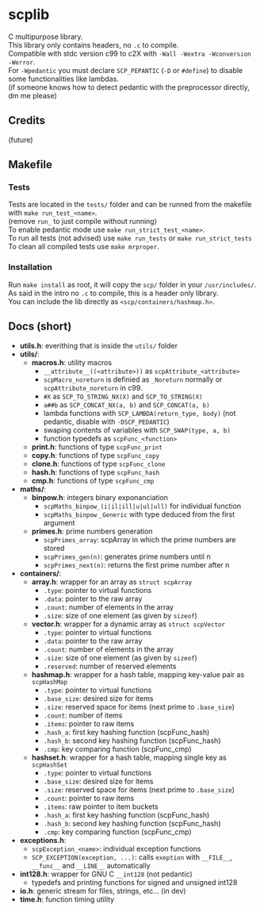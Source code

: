 # scplib
C multipurpose library. \
This library only contains headers, no `.c` to compile. \
Compatible with stdc version c99 to c2X with `-Wall -Wextra -Wconversion -Werror`. \
For `-Wpedantic` you must declare `SCP_PEPANTIC` (`-D` or `#define`) to disable some functionalities like lambdas. \
(if someone knows how to detect pedantic with the preprocessor directly, dm me please)

## Credits
(future)

## Makefile

### Tests
Tests are located in the `tests/` folder and can be runned from the makefile with `make run_test_<name>`. \
(remove `run_` to just compile without running) \
To enable pedantic mode use `make run_strict_test_<name>`. \
To run all tests (not advised) use `make run_tests` or `make run_strict_tests` \
To clean all compiled tests use `make mrproper`.

### Installation
Run `make install` as root, it will copy the `scp/` folder in your `/usr/includes/`. \
As said in the intro no `.c` to compile, this is a header only library. \
You can include the lib directly as `<scp/containers/hashmap.h>`.

## Docs (short)
* __utils.h__: everithing that is inside the `utils/` folder
* __utils/__:
	* __macros.h__: utility macros
		* `__attribute__((<attribute>))` as `scpAttribute_<attribute>`
		* `scpMacro_noreturn` is definied as `_Noreturn` normally or `scpAttribute_noreturn` in c99.
		* `#X` as `SCP_TO_STRING_NX(X)` and `SCP_TO_STRING(X)`
		* `a##b` as `SCP_CONCAT_NX(a, b)` and `SCP_CONCAT(a, b)`
		* lambda functions with `SCP_LAMBDA(return_type, body)` (not pedantic, disable with `-DSCP_PEDANTIC`)
		* swaping contents of variables with `SCP_SWAP(type, a, b)`
		* function typedefs as `scpFunc_<function>`
	* __print.h__: functions of type `scpFunc_print`
	* __copy.h__: functions of type `scpFunc_copy`
	* __clone.h__: functions of type `scpFunc_clone`
	* __hash.h__: functions of type `scpFunc_hash`
	* __cmp.h__: functions of type `scpFunc_cmp`
* __maths/__:
	* __binpow.h__: integers binary exponanciation
		* `scpMaths_binpow_(i|il|ill|u|ul|ull)` for individual function
		* `scpMaths_binpow` `_Generic` with type deduced from the first argument
	* __primes.h__: prime numbers generation
		* `scpPrimes_array`: scpArray in which the prime numbers are stored
		* `scpPrimes_gen(n)`: generates prime numbers until n
		* `scpPrimes_next(n)`: returns the first prime number after n
* __containers/__:
	* __array.h__: wrapper for an array as `struct scpArray`
    	* `.type`: pointer to virtual functions
		* `.data`: pointer to the raw array
		* `.count`: number of elements in the array
		* `.size`: size of one element (as given by `sizeof`)
	* __vector.h__: wrapper for a dynamic array as `struct scpVector`
    	* `.type`: pointer to virtual functions
		* `.data`: pointer to the raw array
		* `.count`: number of elements in the array
		* `.size`: size of one element (as given by `sizeof`)
		* `.reserved`: number of reserved elements
	* __hashmap.h__: wrapper for a hash table, mapping key-value pair as `scpHashMap`
    	* `.type`: pointer to virtual functions
		* `.base_size`: desired size for items
		* `.size`: reserved space for items (next prime to `.base_size`)
		* `.count`: number of items
		* `.items`: pointer to raw items
		* `.hash_a`: first key hashing function (scpFunc_hash)
		* `.hash_b`: second key hashing function (scpFunc_hash)
		* `.cmp`: key comparing function (scpFunc_cmp)
	* __hashset.h__: wrapper for a hash table, mapping single key as `scpHashSet`
    	* `.type`: pointer to virtual functions
		* `.base_size`: desired size for items
		* `.size`: reserved space for items (next prime to `.base_size`)
		* `.count`: pointer to raw items
		* `.items`: raw pointer to item buckets
		* `.hash_a`: first key hashing function (scpFunc_hash)
		* `.hash_b`: second key hashing function (scpFunc_hash)
		* `.cmp`: key comparing function (scpFunc_cmp)
* __exceptions.h__:
	* `scpException_<name>`: individual exception functions
	* `SCP_EXCEPTION(exception, ...)`: calls `exeption` with `__FILE__`, `__func__` and `__LINE__` automatically
* __int128.h__: wrapper for GNU C `__int128` (not pedantic)
	* typedefs and printing functions for signed and unsigned int128
* __io.h__: generic stream for files, strings, etc... (in dev)
* __time.h__: function timing utility
